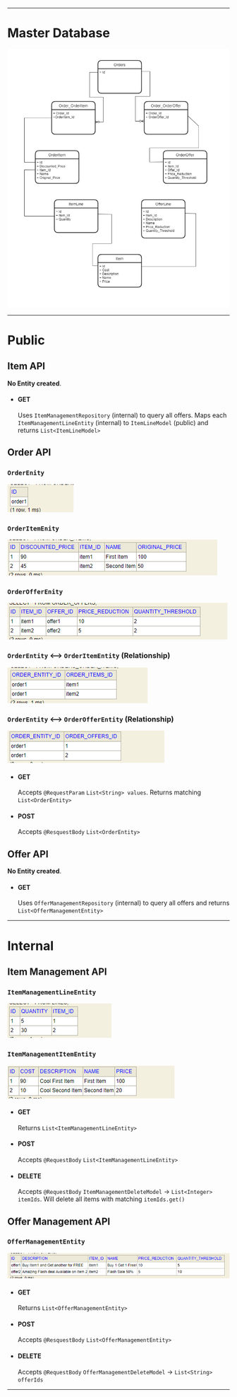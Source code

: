 <hr />

# Master Database
![Master_DB](readme-images/Master_DB.png "Title")

<hr />

# Public
## Item API
**No Entity created**.
* #### GET
  Uses `ItemManagementRepository` (internal) to query all offers. Maps each `ItemManagementLineEntity` (internal) to `ItemLineModel` (public) and returns `List<ItemLineModel>`

## Order API

### `OrderEnity`
![Order API - OrderEntity](readme-images/OrderManagementAPI%20-%20OrderEntity.png "Title")

### `OrderItemEnity`
![Order API - OrderItemEntity](readme-images/OrderManagementAPI%20-%20OrderItemEntity.png "Title")

### `OrderOfferEnity`
![Order API - OrderOfferEntity](readme-images/OrderManagementAPI%20-%20OrderOfferEntity.png "Title")

### `OrderEntity` <--> `OrderItemEntity` (Relationship)
![Order API - ORDER_ORDER_ITEM](readme-images/OrderManagementAPI%20-%20Relationship1.png "Title")

### `OrderEntity` <--> `OrderOfferEntity` (Relationship)
![Order API - ORDER_ORDER_OFFER](readme-images/OrderManagementAPI%20-%20Relationship2.png "Title")

* #### GET
  Accepts `@RequestParam` `List<String> values`. Returns matching `List<OrderEntity>`
* #### POST
  Accepts `@ResquestBody` `List<OrderEntity>`

## Offer API
**No Entity created**.
* #### GET
  Uses `OfferManagementRepository` (internal) to query all offers and returns `List<OfferManagementEntity>`

<hr />

# Internal

## Item Management API
### `ItemManagementLineEntity`
![Item Management API - ItemManagementLineEntity](readme-images/ItemManagementAPI%20-%20ItemManagementLineEntity.png "Title")

### `ItemManagementItemEntity`
![Item Management API - ItemManagementItemEntity](readme-images/ItemManagementAPI%20-%20ItemManagementItemEntity.png "Title")

* #### GET
  Returns `List<ItemManagementLineEntity>`
* #### POST
  Accepts `@RequestBody` `List<ItemManagementLineEntity>`
* #### DELETE
  Accepts `@RequestBody` `ItemManagementDeleteModel` -> `List<Integer> itemIds`. Will delete all items with matching `itemIds.get()`

## Offer Management API
### `OfferManagementEntity`
![Offer Management API - OfferManagementEntity](readme-images/OfferManagementAPI%20-%20Entity.png "Title")

* #### GET
    Returns `List<OfferManagementEntity>`
* #### POST
    Accepts `@ResquestBody` `List<OfferManagementEntity>`
* #### DELETE
    Accepts `@RequestBody` `OfferManagementDeleteModel` -> `List<String> offerIds`

<hr />


[//]: # (# Trade-offs)

[//]: # ()
[//]: # (## Monolithic over Micro-services)

[//]: # (This is the no.1 trade-off, I felt while moving to finish Public Item API consumer package. The benefit I gained over following a monolithic architecture is that )

[//]: # (I can simply call `itemsManagementRepository.findAll&#40;&#41;` from `ItemsManagementAPI` package which is not a public API consumer package. Calling this method will simply return me a `List<ItemsManagementLineEntity>`. I can)

[//]: # (iterate over this `List`, create new `ItemModel`, call `ItemModel.set&#40;List<ith item>.get&#40;&#41;&#41;` and return `List<ItemModel>` to Public API consumer. This is because both Public and Internal consumers package lies within the same codebase. )
